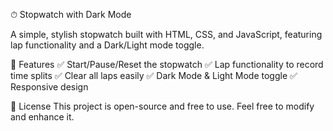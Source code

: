 ⏱ Stopwatch with Dark Mode

A simple, stylish stopwatch built with HTML, CSS, and JavaScript, featuring lap functionality and a Dark/Light mode toggle.

🌟 Features
✅ Start/Pause/Reset the stopwatch
✅ Lap functionality to record time splits
✅ Clear all laps easily
✅ Dark Mode & Light Mode toggle
✅ Responsive design

📜 License
This project is open-source and free to use. Feel free to modify and enhance it.